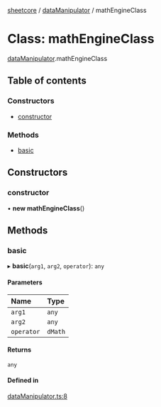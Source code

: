 [sheetcore](../docs.md) / [dataManipulator](../modules/dataManipulator.md) / mathEngineClass

# Class: mathEngineClass

[dataManipulator](../modules/dataManipulator.md).mathEngineClass

## Table of contents

### Constructors

- [constructor](dataManipulator.mathEngineClass.md#constructor)

### Methods

- [basic](dataManipulator.mathEngineClass.md#basic)

## Constructors

### constructor

• **new mathEngineClass**()

## Methods

### basic

▸ **basic**(`arg1`, `arg2`, `operator`): `any`

#### Parameters

| Name | Type |
| :------ | :------ |
| `arg1` | `any` |
| `arg2` | `any` |
| `operator` | `dMath` |

#### Returns

`any`

#### Defined in

[dataManipulator.ts:8](https://github.com/texas-mcallen-mission/sheetCore/blob/d3b7c37/dataManipulator.ts#L8)
